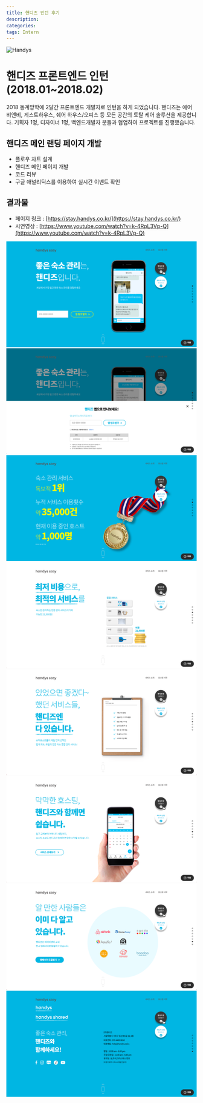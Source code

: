 ```yaml
---
title: 핸디즈 인턴 후기
description: 
categories: 
tags: Intern
---
```


![Handys](http://handys.co.kr/static/img/web/handys_img.png)

# 핸디즈 프론트엔드 인턴 (2018.01~2018.02)

2018 동계방학에 2달간 프론트엔드 개발자로 인턴을 하게 되었습니다.
핸디즈는 에어비앤비, 게스트하우스, 쉐어 하우스/오피스 등 모든 공간의 토탈 케어 솔루션을 제공합니다.
기획자 1명, 디자이너 1명, 백엔드개발자 분들과 협업하여 프로젝트를 진행했습니다.

## 핸디즈 메인 랜딩 페이지 개발

* 플로우 차트 설계
* 핸디즈 메인 페이지 개발
* 코드 리뷰
* 구글 애널리틱스를 이용하여 실시간 이벤트 확인

## 결과물

* 페이지 링크 : [https://stay.handys.co.kr/](https://stay.handys.co.kr/)
* 시연영상 : [https://www.youtube.com/watch?v=k-4RpL3Vp-Q](https://www.youtube.com/watch?v=k-4RpL3Vp-Q)

![handys image1](/assets/images/handys/handys1.png)
![handys image2](/assets/images/handys/handys2.png)
![handys image3](/assets/images/handys/handys3.png)
![handys image4](/assets/images/handys/handys4.png)
![handys image5](/assets/images/handys/handys5.png)
![handys image6](/assets/images/handys/handys6.png)
![handys image7](/assets/images/handys/handys7.png)
![handys image8](/assets/images/handys/handys8.png)